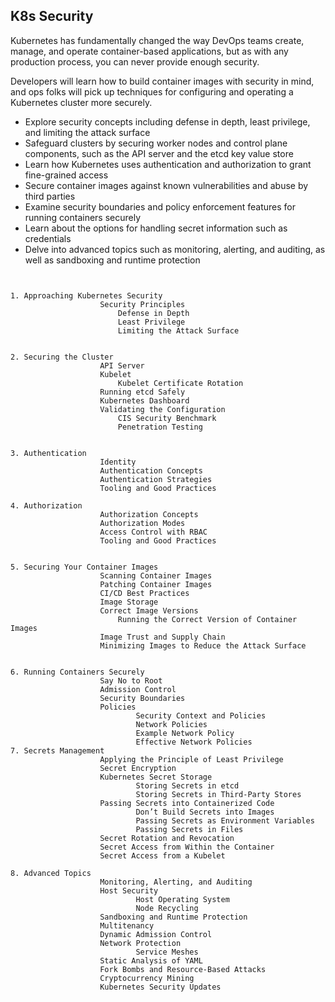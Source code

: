 
## K8s Security

Kubernetes has fundamentally changed the way DevOps teams create, manage, and operate container-based applications, but as with any production process, you can never provide enough security. 


Developers will learn how to build container images with security in mind, and ops folks will pick up techniques for configuring and operating a Kubernetes cluster more securely.

- Explore security concepts including defense in depth, least privilege, and limiting the attack surface
- Safeguard clusters by securing worker nodes and control plane components, such as the API server and the etcd key value store
- Learn how Kubernetes uses authentication and authorization to grant fine-grained access
- Secure container images against known vulnerabilities and abuse by third parties
- Examine security boundaries and policy enforcement features for running containers securely
- Learn about the options for handling secret information such as credentials
- Delve into advanced topics such as monitoring, alerting, and auditing, as well as sandboxing and runtime protection


```


1. Approaching Kubernetes Security
                    Security Principles
                        Defense in Depth
                        Least Privilege
                        Limiting the Attack Surface


2. Securing the Cluster
                    API Server
                    Kubelet
                        Kubelet Certificate Rotation
                    Running etcd Safely
                    Kubernetes Dashboard
                    Validating the Configuration
                        CIS Security Benchmark
                        Penetration Testing


3. Authentication
                    Identity
                    Authentication Concepts
                    Authentication Strategies
                    Tooling and Good Practices

4. Authorization
                    Authorization Concepts
                    Authorization Modes
                    Access Control with RBAC
                    Tooling and Good Practices


5. Securing Your Container Images
                    Scanning Container Images
                    Patching Container Images
                    CI/CD Best Practices
                    Image Storage
                    Correct Image Versions
                        Running the Correct Version of Container Images
                    Image Trust and Supply Chain
                    Minimizing Images to Reduce the Attack Surface


6. Running Containers Securely
                    Say No to Root
                    Admission Control
                    Security Boundaries
                    Policies
                            Security Context and Policies
                            Network Policies
                            Example Network Policy
                            Effective Network Policies
7. Secrets Management
                    Applying the Principle of Least Privilege
                    Secret Encryption
                    Kubernetes Secret Storage
                            Storing Secrets in etcd
                            Storing Secrets in Third-Party Stores
                    Passing Secrets into Containerized Code
                            Don’t Build Secrets into Images
                            Passing Secrets as Environment Variables
                            Passing Secrets in Files
                    Secret Rotation and Revocation
                    Secret Access from Within the Container
                    Secret Access from a Kubelet

8. Advanced Topics
                    Monitoring, Alerting, and Auditing
                    Host Security
                            Host Operating System
                            Node Recycling
                    Sandboxing and Runtime Protection
                    Multitenancy
                    Dynamic Admission Control
                    Network Protection
                            Service Meshes
                    Static Analysis of YAML
                    Fork Bombs and Resource-Based Attacks
                    Cryptocurrency Mining
                    Kubernetes Security Updates